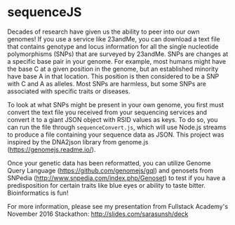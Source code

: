 # sequenceJS
Decades of research have given us the ability to peer into our own genomes! If you use a service like 23andMe, you can download a text file that contains genotype and locus information for all the single nucleotide polymorphisms (SNPs) that are surveyed by 23andMe. SNPs are changes at a specific base pair in your genome. For example, most humans might have the base C at a given position in the genome, but an established minority have base A in that location. This position is then considered to be a SNP with C and A as alleles. Most SNPs are harmless, but some SNPs are associated with specific traits or diseases.

To look at what SNPs might be present in your own genome, you first must convert the text file you received from your sequencing services and convert it to a giant JSON object with RSID values as keys. To do so, you can run the file through `sequenceConvert.js`, which will use Node.js streams to produce a file containing your sequence data as JSON. This project was inspired by the DNA2json library from genome.js (https://genomejs.readme.io/). 

Once your genetic data has been reformatted, you can utilize Genome Query Language (https://github.com/genomejs/gql) and genosets from SNPedia (http://www.snpedia.com/index.php/Genoset) to test if you have a predisposition for certain traits like blue eyes or ability to taste bitter. Bioinformatics is fun!

For more information, please see my presentation from Fullstack Academy's November 2016 Stackathon: http://slides.com/sarasunsh/deck
